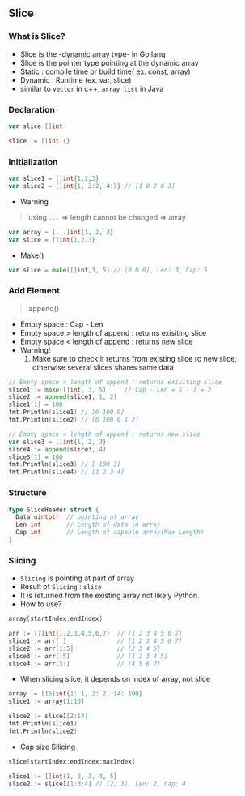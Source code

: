 ## Slice
### What is Slice?
- Slice is the -dynamic array type- in Go lang
- Slice is the pointer type pointing at the dynamic array
- Static  : compile time or build time( ex. const, array)
- Dynamic : Runtime (ex. var, slice)
- similar to `vector` in c++, `array list` in Java

### Declaration
```go
var slice []int
```
```go
slice := []int {}
```

### Initialization
```go
var slice1 = []int{1,2,3}
var slice2 = []int{1, 2:2, 4:3} // [1 0 2 0 3]
```


- Warning
> using `...` => length cannot be changed => array
```go
var array = [...]int{1, 2, 3}
var slice = []int{1,2,3}
```

- Make()
```go
var slice = make([]int,3, 5) // [0 0 0], Len: 3, Cap: 5
```

### Add Element
> append()
- Empty space : Cap - Len 
- Empty space > length of append : returns exisiting slice
- Empty space < length of append : returns new slice 
- Warning!
  1. Make sure to check it returns from existing slice ro new slice, otherwise several slices shares same data
```go
// Empty space > length of append : returns exisiting slice
slice1 := make([]int, 3, 5)     // Cap - Len = 5 - 3 = 2
slice2 := append(slice1, 1, 2)  
slice1[1] = 100
fmt.Println(slice1) // [0 100 0]
fmt.Println(slice2) // [0 100 0 1 2]

// Empty space < length of append : returns new slice 
var slice3 = []int{1, 2, 3}
slice4 := append(slice3, 4)
slice3[1] = 100
fmt.Println(slice3) // [ 100 3]
fmt.Println(slice4) // [1 2 3 4]
```


### Structure
```go
type SliceHeader struct {
  Data uintptr  // pointing at array
  Len int       // Length of data in array
  Cap int       // Length of capable array(Max Length)
}
```

### Slicing
- `Slicing` is pointing at part of array
- Result of `Slicing` : `slice`
- It is returned from the existing array not likely Python. 
- How to use?
```go
array[startIndex:endIndex]
```
```go
arr := [7]int{1,2,3,4,5,6,7}  // [1 2 3 4 5 6 7]
slice1 := arr[:]              // [1 2 3 4 5 6 7]
slice2 := arr[1:5]            // [2 3 4 5]
slice3 := arr[:5]             // [1 2 3 4 5]
slice4 := arr[3:]             // [4 5 6 7]

```


- When slicing slice, it depends on index of array, not slice
```go
array := [15]int{1: 1, 2: 2, 14: 100}
slice1 := array[1:10]

slice2 := slice1[2:14]
fmt.Println(slice1)
fmt.Println(slice2)
```

- Cap size Silicing
```go
slice[startIndex:endIndex:maxIndex]
```
```go
slice1 := []int{1, 2, 3, 4, 5}
slice2 := slice1[1:3:4] // [2, 3], Len: 2, Cap: 4
```
